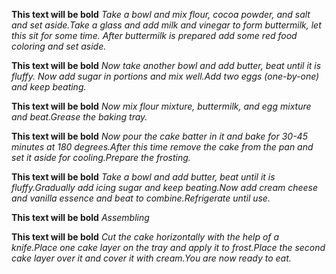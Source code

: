 **This text will be bold**
_Take a bowl and mix flour, cocoa powder, and salt and set aside.Take a glass and add milk and vinegar to form buttermilk, let this sit for some time. After buttermilk is prepared add some red food coloring and set aside._

**This text will be bold**
_Now take another bowl and add butter, beat until it is fluffy. Now add sugar in portions and mix well.Add two eggs (one-by-one) and keep beating._

**This text will be bold**
_Now mix flour mixture, buttermilk, and egg mixture and beat.Grease the baking tray._

**This text will be bold**
_Now pour the cake batter in it and bake for 30-45 minutes at 180 degrees.After this time remove the cake from the pan and set it aside for cooling.Prepare the frosting._

**This text will be bold**
_Take a bowl and add butter, beat until it is fluffy.Gradually add icing sugar and keep beating.Now add cream cheese and vanilla essence and beat to combine.Refrigerate until use._

**This text will be bold**
_Assembling_

**This text will be bold**
_Cut the cake horizontally with the help of a knife.Place one cake layer on the tray and apply it to frost.Place the second cake layer over it and cover it with cream.You are now ready to eat._
